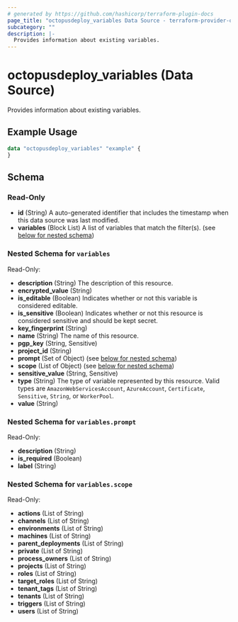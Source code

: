 ```yaml
---
# generated by https://github.com/hashicorp/terraform-plugin-docs
page_title: "octopusdeploy_variables Data Source - terraform-provider-octopusdeploy"
subcategory: ""
description: |-
  Provides information about existing variables.
---
```


# octopusdeploy_variables (Data Source)

Provides information about existing variables.

## Example Usage

```terraform
data "octopusdeploy_variables" "example" {
}
```

<!-- schema generated by tfplugindocs -->
## Schema

### Read-Only

- **id** (String) A auto-generated identifier that includes the timestamp when this data source was last modified.
- **variables** (Block List) A list of variables that match the filter(s). (see [below for nested schema](#nestedblock--variables))

<a id="nestedblock--variables"></a>
### Nested Schema for `variables`

Read-Only:

- **description** (String) The description of this resource.
- **encrypted_value** (String)
- **is_editable** (Boolean) Indicates whether or not this variable is considered editable.
- **is_sensitive** (Boolean) Indicates whether or not this resource is considered sensitive and should be kept secret.
- **key_fingerprint** (String)
- **name** (String) The name of this resource.
- **pgp_key** (String, Sensitive)
- **project_id** (String)
- **prompt** (Set of Object) (see [below for nested schema](#nestedatt--variables--prompt))
- **scope** (List of Object) (see [below for nested schema](#nestedatt--variables--scope))
- **sensitive_value** (String, Sensitive)
- **type** (String) The type of variable represented by this resource. Valid types are `AmazonWebServicesAccount`, `AzureAccount`, `Certificate`, `Sensitive`, `String`, or `WorkerPool`.
- **value** (String)

<a id="nestedatt--variables--prompt"></a>
### Nested Schema for `variables.prompt`

Read-Only:

- **description** (String)
- **is_required** (Boolean)
- **label** (String)


<a id="nestedatt--variables--scope"></a>
### Nested Schema for `variables.scope`

Read-Only:

- **actions** (List of String)
- **channels** (List of String)
- **environments** (List of String)
- **machines** (List of String)
- **parent_deployments** (List of String)
- **private** (List of String)
- **process_owners** (List of String)
- **projects** (List of String)
- **roles** (List of String)
- **target_roles** (List of String)
- **tenant_tags** (List of String)
- **tenants** (List of String)
- **triggers** (List of String)
- **users** (List of String)


